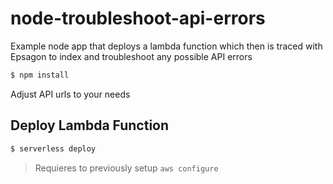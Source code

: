 # node-troubleshoot-api-errors

Example node app that deploys a lambda function which then is traced with Epsagon to index and troubleshoot any possible API errors

```sh
$ npm install
```

Adjust API urls to your needs

## Deploy Lambda Function

```sh
$ serverless deploy
```
> Requieres to previously setup `aws configure`